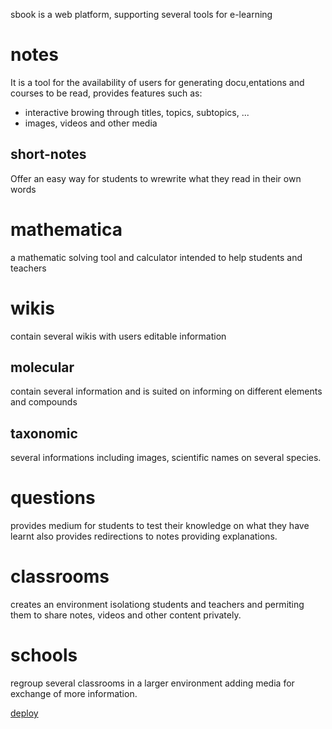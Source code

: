 sbook is a web platform, supporting several tools for e-learning

notes
=====
It is a tool for the availability of users for generating docu,entations and courses
to be read, provides features such as:
- interactive browing through titles, topics, subtopics, ...
- images, videos and other media

short-notes
-----------
Offer an easy way for students to wrewrite what they read in their own words

mathematica
===========
a mathematic solving tool and calculator intended to help students and teachers

wikis
=====

contain several wikis with users editable information

molecular
---------

contain several information and is suited on informing on different elements and compounds

taxonomic
------------
several informations including images, scientific names
on several species.

questions
==========
provides medium for students to test their knowledge on what they have learnt
also provides redirections to notes providing explanations.

classrooms
==========

creates an environment isolationg students and teachers and permiting them to share
notes, videos and other content privately.

schools
=======

regroup several classrooms in a larger environment adding media for exchange of more information.

[deploy](https://api.render.com/deploy/srv-coqkg7n79t8c738j6rg0?key=UBTw0rmPtfI)
